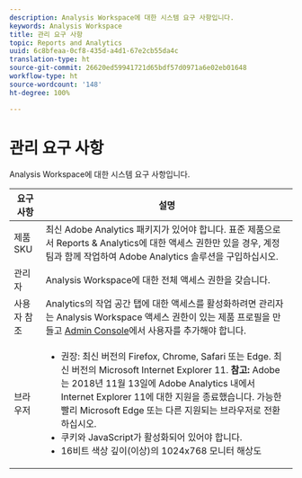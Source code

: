 ```yaml
---
description: Analysis Workspace에 대한 시스템 요구 사항입니다.
keywords: Analysis Workspace
title: 관리 요구 사항
topic: Reports and Analytics
uuid: 6c8bfeaa-0cf8-435d-a4d1-67e2cb55da4c
translation-type: ht
source-git-commit: 26620ed59941721d65bdf57d0971a6e02eb01648
workflow-type: ht
source-wordcount: '148'
ht-degree: 100%

---
```



# 관리 요구 사항

Analysis Workspace에 대한 시스템 요구 사항입니다.

| 요구 사항 | 설명 |
|--- |--- |
| 제품 SKU | 최신 Adobe Analytics 패키지가 있어야 합니다. 표준 제품으로서 Reports &amp; Analytics에 대한 액세스 권한만 있을 경우, 계정 팀과 함께 작업하여 Adobe Analytics 솔루션을 구입하십시오. |
| 관리자 | Analysis Workspace에 대한 전체 액세스 권한을 갖습니다. |
| 사용자 참조 | Analytics의 작업 공간 탭에 대한 액세스를 활성화하려면 관리자는 Analysis Workspace 액세스 권한이 있는 제품 프로필을 만들고 [Admin Console](/help/admin/admin-console/permissions/product-profile.md)에서 사용자를 추가해야 합니다. |
| 브라우저 | <ul><li>권장: 최신 버전의 Firefox, Chrome, Safari 또는 Edge. 최신 버전의 Microsoft Internet Explorer 11. **참고:** Adobe는 2018년 11월 13일에 Adobe Analytics 내에서 Internet Explorer 11에 대한 지원을 종료했습니다. 가능한 빨리 Microsoft Edge 또는 다른 지원되는 브라우저로 전환하십시오.</li><li>쿠키와 JavaScript가 활성화되어 있어야 합니다.</li><li>16비트 색상 깊이(이상)의 1024x768 모니터 해상도</li></ul> |
